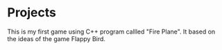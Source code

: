 # Projects
This is my first game using C++ program callled "Fire Plane". It based on the ideas of the game Flappy Bird.
